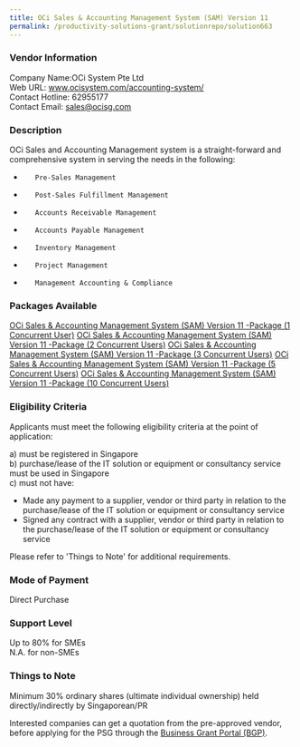 ```yaml
---
title: OCi Sales & Accounting Management System (SAM) Version 11 
permalink: /productivity-solutions-grant/solutionrepo/solution663
---
```


### Vendor Information
Company Name:OCi System Pte Ltd <br>Web URL: www.ocisystem.com/accounting-system/ <br>Contact Hotline: 62955177 <br>Contact Email: sales@ocisg.com <br>

### Description

OCi Sales and Accounting Management system is a straight-forward and comprehensive system in serving the needs in the following:
 
-        Pre-Sales Management
-        Post-Sales Fulfillment Management
-        Accounts Receivable Management
-        Accounts Payable Management
-        Inventory Management
-        Project Management
-        Management Accounting & Compliance

### Packages Available

<a href='https://www.gobusiness.gov.sg/images/psg/Desensitised_OCi_SYSTEMS_20200267_Annex_3_20200707122945_Part_1.pdf' target='_blank'>OCi Sales & Accounting Management System (SAM) Version 11 -Package (1 Concurrent User)</a>
<a href='https://www.gobusiness.gov.sg/images/psg/Desensitised_OCi_SYSTEMS_20200267_Annex_3_20200707122945_Part_2.pdf' target='_blank'>OCi Sales & Accounting Management System (SAM) Version 11 -Package (2 Concurrent Users)</a>
<a href='https://www.gobusiness.gov.sg/images/psg/Desensitised_OCi_SYSTEMS_20200267_Annex_3_20200707122945_Part_3.pdf' target='_blank'>OCi Sales & Accounting Management System (SAM) Version 11 -Package (3 Concurrent Users)</a>
<a href='https://www.gobusiness.gov.sg/images/psg/Desensitised_OCi_SYSTEMS_20200267_Annex_3_20200707122945_Part_4.pdf' target='_blank'>OCi Sales & Accounting Management System (SAM) Version 11 -Package (5 Concurrent Users)</a>
<a href='https://www.gobusiness.gov.sg/images/psg/Desensitised_OCi_SYSTEMS_20200267_Annex_3_20200707122945_Part_5.pdf' target='_blank'>OCi Sales & Accounting Management System (SAM) Version 11 -Package (10 Concurrent Users)</a>

### Eligibility Criteria

Applicants must meet the following eligibility criteria at the point of application:

a) must be registered in Singapore <br>
b) purchase/lease of the IT solution or equipment or consultancy service must be used in Singapore <br>
c) must not have:
- Made any payment to a supplier, vendor or third party in relation to the purchase/lease of the IT solution or equipment or consultancy service
- Signed any contract with a supplier, vendor or third party in relation to the purchase/lease of the IT solution or equipment or consultancy service

Please refer to 'Things to Note' for additional requirements.

### Mode of Payment
Direct Purchase

### Support Level
Up to 80% for SMEs <br>
N.A. for non-SMEs

### Things to Note
Minimum 30% ordinary shares (ultimate individual ownership) held directly/indirectly by Singaporean/PR

Interested companies can get a quotation from the pre-approved vendor, before applying for the PSG through the <a target='_blank' href='https://www.businessgrants.gov.sg/'>Business Grant Portal (BGP)</a>.
